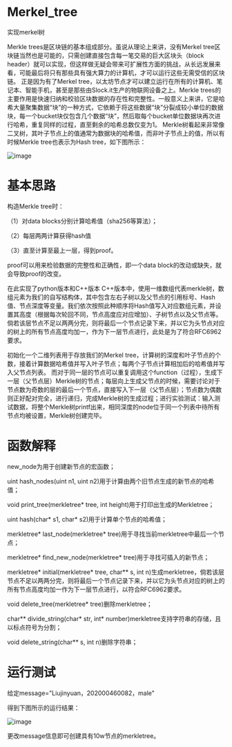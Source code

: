 # Merkel_tree
实现merkel树


Merkle trees是区块链的基本组成部分。虽说从理论上来讲，没有Merkel tree区块链当然也是可能的，只需创建直接包含每一笔交易的巨大区块头（block header）就可以实现，但这样做无疑会带来可扩展性方面的挑战，从长远发展来看，可能最后将只有那些具有强大算力的计算机，才可以运行这些无需受信的区块链。 正是因为有了Merkel tree，以太坊节点才可以建立运行在所有的计算机、笔记本、智能手机，甚至是那些由Slock.it生产的物联网设备之上。Merkle trees的主要作用是快速归纳和校验区块数据的存在性和完整性。一般意义上来讲，它是哈希大量聚集数据“块”的一种方式，它依赖于将这些数据“块”分裂成较小单位的数据块，每一个bucket块仅包含几个数据“块”，然后取每个bucket单位数据块再次进行哈希，重复同样的过程，直至剩余的哈希总数仅变为1。
Merkle树看起来非常像二叉树，其叶子节点上的值通常为数据块的哈希值，而非叶子节点上的值，所以有时候Merkle tree也表示为Hash tree，如下图所示：



![image](https://user-images.githubusercontent.com/75195549/180139360-4bda80e1-2a58-4fe3-9689-79cd79f59e0e.png)


# 基本思路
构造Merkle tree时：



（1）对data blocks分别计算哈希值（sha256等算法）；


（2）每层两两计算获得hash值


（3）直至计算至最上一层，得到proof。

proof可以用来检验数据的完整性和正确性，即一个data block的改动或缺失，就会导致proof的改变。




在此实现了python版本和C++版本
C++版本中，使用一维数组代表merkle树，数组元素为我们的自写结构体，其中包含左右子树以及父节点的引用标号、Hash值、节点深度等变量。我们依次按照此种顺序将Hash值写入对应数组元素，并设置其高度（根据每次轮回不同，节点高度应对应增加）、子树节点以及父节点等。倘若该层节点不足以两两分完，则将最后一个节点记录下来，并以它为头节点对应的树上的所有节点高度均加一，作为下一层节点进行，此处是为了符合RFC6962要求。


初始化一个二维列表用于存放我们的Merkel tree，计算树的深度和叶子节点的个数，接着计算数据哈希值并写入叶子节点；每两个子节点计算相加后的哈希值并写入父节点列表。 而对于同一层的节点可以重复调用这个function（过程），生成下一层（父节点层）Merkle树的节点；每层向上生成父节点的时候，需要讨论对于节点数为奇数的层的最后一个节点，直接写入下一层（父节点层）；节点数为偶数则正好配对完全，进行递归，完成Merkle树的生成过程；进行实验测试：输入测试数据，将整个Merkle树printf出来，相同深度的node位于同一个列表中待所有节点均被设置，Merkle树创建完毕。

# 函数解释

new_node为用于创建新节点的宏函数；


uint hash_nodes(uint n1, uint n2)用于计算由两个旧节点生成的新节点的哈希值；


void print_tree(merkletree* tree, int height)用于打印出生成的Merkletree；

uint hash(char* s1, char* s2)用于计算单个节点的哈希值；

merkletree* last_node(merkletree* tree)用于寻找当前merkletree中最后一个节点；

merkletree* find_new_node(merkletree* tree)用于寻找可插入的新节点；

merkletree* initial(merkletree* tree, char** s, int n)生成merkletree，倘若该层节点不足以两两分完，则将最后一个节点记录下来，并以它为头节点对应的树上的所有节点高度均加一作为下一层节点进行，以符合RFC6962要求。

void delete_tree(merkletree* tree)删除merkletree；

char** divide_string(char* str, int* number)merkletree支持字符串的存储，且以标点符号为分割；

void delete_string(char** s, int n)删除字符串；

# 运行测试
给定message="Liujinyuan，202000460082，male"

得到下图所示的运行结果：



![image](https://user-images.githubusercontent.com/75195549/180789550-8bd7cd42-e0c9-4f91-946f-7ec90fc7e6cd.png)






更改message信息即可创建具有10w节点的merkletree。


